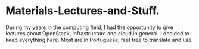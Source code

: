 # Materials-Lectures-and-Stuff.
During my years in the computing field, I had the opportunity to give lectures about OpenStack, infrastructure and cloud in general. I decided to keep everything here. Most are in Portuguese, feel free to translate and use.
